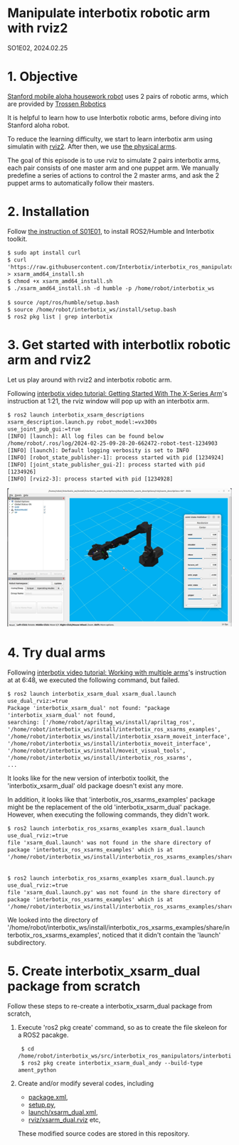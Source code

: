 # Manipulate interbotix robotic arm with rviz2
SO1E02, 2024.02.25

# 1. Objective

[Stanford mobile aloha housework robot](https://github.com/MarkFzp/mobile-aloha?tab=readme-ov-file#software-selection----os) uses 2 pairs of robotic arms, which are provided by [Trossen Robotics](https://docs.trossenrobotics.com/interbotix_xsarms_docs/)

It is helpful to learn how to use Interbotix robotic arms, before diving into Stanford aloha robot.

To reduce the learning difficulty, we start to learn interbotix arm using simulatin with [rviz2](https://github.com/ros2/rviz). After then, we use [the physical arms](https://docs.trossenrobotics.com/interbotix_xsarms_docs/).  

The goal of this episode is to use rviz to simulate 2 pairs interbotix arms, each pair consists of one master arm and one puppet arm. We manually predefine a series of actions to control the 2 master arms, and ask the 2 puppet arms to automatically follow their masters. 


# 2. Installation

Follow [the instruction of S01E01](https://github.com/housework-robot/main/blob/main/S01_anatomy_of_stanford_aloha/S01E01_migration.md), to install ROS2/Humble and Interbotix toolkit. 

~~~
$ sudo apt install curl
$ curl 'https://raw.githubusercontent.com/Interbotix/interbotix_ros_manipulators/main/interbotix_ros_xsarms/install/amd64/xsarm_amd64_install.sh' > xsarm_amd64_install.sh
$ chmod +x xsarm_amd64_install.sh
$ ./xsarm_amd64_install.sh -d humble -p /home/robot/interbotix_ws

$ source /opt/ros/humble/setup.bash
$ source /home/robot/interbotix_ws/install/setup.bash
$ ros2 pkg list | grep interbotix
~~~


# 3. Get started with interbotlix robotic arm and rviz2

Let us play around with rviz2 and interbotix robotic arm. 

Following [interbotix video tutorial: Getting Started With The X-Series Arm](https://www.youtube.com/watch?v=5tH0fmUuCuE&list=PL8X3t2QTE54sMTCF59t0pTFXgAmdf0Y9t&index=5)'s instruction at 1:21, the rviz window will pop up with an interbotix arm. 

~~~
$ ros2 launch interbotix_xsarm_descriptions xsarm_description.launch.py robot_model:=vx300s use_joint_pub_gui:=true
[INFO] [launch]: All log files can be found below /home/robot/.ros/log/2024-02-25-09-28-20-662472-robot-test-1234903
[INFO] [launch]: Default logging verbosity is set to INFO
[INFO] [robot_state_publisher-1]: process started with pid [1234924]
[INFO] [joint_state_publisher_gui-2]: process started with pid [1234926]
[INFO] [rviz2-3]: process started with pid [1234928]
~~~

![xsarm_description with rviz](./image/xsarm_description.jpeg)


# 4. Try dual arms


Following [interbotix video tutorial: Working with multiple arms](https://www.youtube.com/watch?v=DnjbNXxBE_8&list=PL8X3t2QTE54sMTCF59t0pTFXgAmdf0Y9t&index=10)'s instruction at at 6:48, we executed the following command, but failed. 

~~~
$ ros2 launch interbotix_xsarm_dual xsarm_dual.launch use_dual_rviz:=true
Package 'interbotix_xsarm_dual' not found: "package 'interbotix_xsarm_dual' not found, 
searching: ['/home/robot/apriltag_ws/install/apriltag_ros', 
'/home/robot/interbotix_ws/install/interbotix_ros_xsarms_examples', 
'/home/robot/interbotix_ws/install/interbotix_xsarm_moveit_interface', 
'/home/robot/interbotix_ws/install/interbotix_moveit_interface', 
'/home/robot/interbotix_ws/install/moveit_visual_tools', 
'/home/robot/interbotix_ws/install/interbotix_ros_xsarms', 
...
~~~

It looks like for the new version of interbotix toolkit, the 'interbotix_xsarm_dual' old package doesn't exist any more. 

In addition, it looks like that 'interbotix_ros_xsarms_examples' package might be the replacement of the old 'interbotix_xsarm_dual' package. However, when executing the following commands, they didn't work. 

~~~
$ ros2 launch interbotix_ros_xsarms_examples xsarm_dual.launch use_dual_rviz:=true
file 'xsarm_dual.launch' was not found in the share directory of package 'interbotix_ros_xsarms_examples' which is at '/home/robot/interbotix_ws/install/interbotix_ros_xsarms_examples/share/interbotix_ros_xsarms_examples'


$ ros2 launch interbotix_ros_xsarms_examples xsarm_dual.launch.py use_dual_rviz:=true
file 'xsarm_dual.launch.py' was not found in the share directory of package 'interbotix_ros_xsarms_examples' which is at '/home/robot/interbotix_ws/install/interbotix_ros_xsarms_examples/share/interbotix_ros_xsarms_examples'
~~~

We looked into the directory of '/home/robot/interbotix_ws/install/interbotix_ros_xsarms_examples/share/interbotix_ros_xsarms_examples', noticed that it didn't contain the 'launch' subdirectory. 


# 5. Create interbotix_xsarm_dual package from scratch

Follow these steps to re-create a interbotix_xsarm_dual package from scratch, 

1. Execute 'ros2 pkg create' command, so as to create the file skeleon for a ROS2 pacakge. 
   ~~~
    $ cd /home/robot/interbotix_ws/src/interbotix_ros_manipulators/interbotix_ros_xsarms/examples
    $ ros2 pkg create interbotix_xsarm_dual_andy --build-type ament_python
   ~~~
2. Create and/or modify several codes, including 
    * [package.xml](./src/interbotix_ros_manipulators/interbotix_ros_xsarms/examples/interbotix_xsarm_dual_andy/package.xml),
    * [setup.py](./src/interbotix_ros_manipulators/interbotix_ros_xsarms/examples/interbotix_xsarm_dual_andy/setup.py), 
    * [launch/xsarm_dual.xml](./src/interbotix_ros_manipulators/interbotix_ros_xsarms/examples/interbotix_xsarm_dual_andy/launch/xsarm_dual.launch), 
    * [rviz/xsarm_dual.rviz](./src/interbotix_ros_manipulators/interbotix_ros_xsarms/examples/interbotix_xsarm_dual_andy/rviz/xsarm_dual.rviz) etc, 

    These modified source codes are stored in this repository. 
